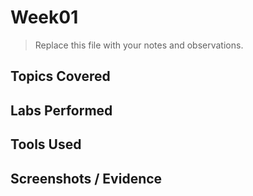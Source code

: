 # Week01

> Replace this file with your notes and observations.

## Topics Covered

## Labs Performed

## Tools Used

## Screenshots / Evidence
